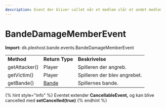 ```yaml
---
description: Event der bliver callet når et medlem slår et andet medlem.
---
```


# BandeDamageMemberEvent

**Import:** dk.plexhost.bande.events.BandeDamageMemberEvent

|               |                              |                              |
| ------------- | ---------------------------- | ---------------------------- |
| **Method**    | **Return Type**              | **Beskrivelse**              |
| getAttacker() | Player                       | Spilleren der angreb.        |
| getVictim()   | Player                       | Spilleren der blev angrebet. |
| getBande()    | [Bande](../classes/bande.md) | Spillernes bande.            |

{% hint style="info" %}
Eventet extender **CancellableEvent,** og kan blive cancelled med **setCancelled(true)**
{% endhint %}
